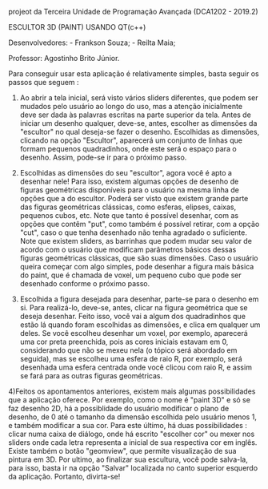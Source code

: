 projeot da Terceira Unidade de Programação Avançada (DCA1202 - 2019.2)

ESCULTOR 3D (PAINT) USANDO QT(c++)

Desenvolvedores:
	- Frankson Souza;
	- Reilta Maia;

Professor: Agostinho Brito Júnior.

Para conseguir usar esta aplicação é relativamente simples, basta seguir os passos que seguem :

 1) Ao abrir a tela inicial, será visto vários sliders diferentes, que podem ser mudados pelo usuário ao longo do uso, mas a atenção inicialmente deve ser dada às palavras escritas na parte superior da tela. Antes de iniciar um desenho qualquer, deve-se, antes, escolher as dimensões da "escultor" no qual deseja-se fazer o desenho. Escolhidas as dimensões, clicando na opção "Escultor", aparecerá um conjunto de linhas que formam pequenos quadradinhos, onde este será o espaço para o desenho. Assim, pode-se ir para o próximo passo.

  2) Escolhidas as dimensões do seu "escultor", agora você é apto a desenhar nele! Para isso, existem algumas opções de desenho de figuras geométricas disponíveis para o usuário na mesma linha de opções que a do escultor. Poderá ser visto que existem grande parte das figuras geométricas clássicas, como esferas, elipses, caixas, pequenos cubos, etc. Note que tanto é possível desenhar, com as opções que contêm "put", como também é possível retirar, com a opção "cut", caso o que tenha desenhado não tenha agradado o suficiente. Note que existem sliders, as barrinhas que podem mudar seu valor de acordo com o usuário que modificam parâmetros básicos dessas figuras geométricas  clássicas, que são suas dimensões. Caso o usuário queira começar com algo simples, pode desenhar a figura mais básica do paint, que é chamada de voxel, um pequeno cubo que pode ser desenhado conforme o próximo passo.

  3) Escolhida a figura desejada para desenhar, parte-se para o desenho em si. Para realizá-lo, deve-se, antes, clicar na figura geométrica que se deseja desenhar. Feito isso, você vai a algum dos quadradinhos que estão lá quando foram escolhidas as dimensões, e clica em qualquer um deles. Se você escolheu desenhar um voxel, por exemplo, aparecerá uma cor preta preenchida, pois as cores iniciais estavam em 0, considerando que não se mexeu nela (o tópico será abordado em seguida), mas se escolheu uma esfera de raio R, por exemplo, será desenhada uma esfera centrada onde você clicou com raio R, e assim se fará para as outras figuras geométricas.

  4)Feitos os apontamentos anteriores, existem mais algumas possibilidades que a aplicação oferece. Por exemplo, como o nome é "paint 3D" e só se faz desenho 2D, há a possiblidade do usuário modificar o plano de desenho, de 0 até o tamanho da dimensão escolhida pelo usuário menos 1, e também modificar a sua cor. Para este último, há duas possibilidades : clicar numa caixa de diálogo, onde há escrito "escolher cor" ou mexer nos sliders onde cada letra representa a inicial de sua respectiva cor em inglês. Existe também o botão "geomview", que permite visualização de sua pintura em 3D. Por ultimo, ao finalizar sua escultura, você pode salva-la, para isso, basta ir na opção "Salvar" localizada no canto superior esquerdo da aplicação. Portanto, divirta-se!
